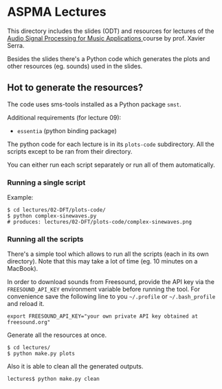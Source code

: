 # ASPMA Lectures

This directory includes the slides (ODT) and resources for lectures of the
[Audio Signal Processing for Music Applications
](https://www.coursera.org/course/audio)
course by prof. Xavier Serra.

Besides the slides there's a Python code which generates the plots and
other resources (eg. sounds) used in the slides.

## Hot to generate the resources?

The code uses sms-tools installed as a Python package `smst`.

Additional requirements (for lecture 09):

- `essentia` (python binding package)

The python code for each lecture is in its `plots-code` subdirectory. All the
scripts except to be ran from their directory.

You can either run each script separately or run all of them automatically.

### Running a single script

Example:

```
$ cd lectures/02-DFT/plots-code/
$ python complex-sinewaves.py
# produces: lectures/02-DFT/plots-code/complex-sinewaves.png
```

### Running all the scripts

There's a simple tool which allows to run all the scripts (each in its own
directory). Note that this may take a lot of time (eg. 10 minutes on a MacBook).

In order to download sounds from Freesound, provide the API key via the
`FREESOUND_API_KEY` environment variable before running the tool. For
convenience save the following line to you `~/.profile` or `~/.bash_profile`
and reload it.

```
export FREESOUND_API_KEY="your own private API key obtained at freesound.org"
```

Generate all the resources at once.

```
$ cd lectures/
$ python make.py plots
```

Also it is able to clean all the generated outputs.

```
lectures$ python make.py clean
```
